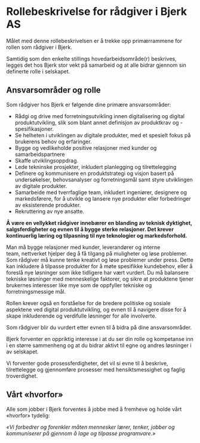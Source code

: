 # Rollebeskrivelse for rådgiver i Bjerk AS

Målet med denne rollebeskrivelsen er å trekke opp primærrammene for rollen som
rådgiver i Bjerk.

Samtidig som den enkelte stillings hovedarbeidsområde(r) beskrives, legges det
hos Bjerk stor vekt på samarbeid og at alle bidrar gjennom sin definerte rolle i
selskapet.

## Ansvarsområder og rolle

Som rådgiver hos Bjerk er følgende dine primære ansvarsområder:

- Rådgi og drive med forretningsutvikling innen digitalisering og digital
  produktutvikling, slik som blant annet definisjon av produktkrav og -spesifikasjoner.
- Se helheten i utviklingen av digitale produkter, med et spesielt fokus på
  brukerens behov og erfaringer. 
- Bygge og vedlikeholde positive relasjoner med kunder og samarbeidspartnere
- Skaffe utviklingsoppdrag.
- Lede tekninske prosjekter, inkludert planlegging og tilrettelegging
- Definere og kommunisere en produktstrategi og visjon basert på undersøkelser,
  behovsanalyser og forretningsmål samt styre utviklingen av digitale produkter.
- Samarbeide med tverrfaglige team, inkludert ingeniører, designere og markedsførere,
  for å utvikle og lansere nye produkter eller forbedringer av eksisterende produkter.
- Rekruttering av nye ansatte.

**Å være en vellykket rådgiver innebærer en blanding av teknisk dyktighet,
salgsferdigheter og evnen til å bygge sterke relasjoner. Det krever kontinuerlig
læring og tilpasning til nye teknologier og markedsforhold.**

Man må bygge relasjoner med kunder, leverandører og interne team, nettverket
hjelper deg å få tilgang på muligheter og løse problemer. Som rådgiver må kunne
tenke kreativt og løse problemer under press. Dette kan inkludere å tilpasse
produkter for å møte spesifikke kundebehov, eller å foreslå nye løsninger som
ikke tidligere har vært vurdert. Du må balansere tekniske løsninger med menneskelige
faktorer, og sikre at produktene tjener brukernes interesser like mye som de oppfyller
tekniske og forretningsmessige mål.

Rollen krever også en forståelse for de bredere politiske og sosiale aspektene ved
digital produktutvikling, og evnen til å navigere disse for å skape inkluderende
og verdifulle løsninger for alle involverte.

Som rådgiver blir du vurdert etter evnen til å bidra på dine ansvarsområder.

Bjerk forventer en oppriktig interesse i at du ser din rolle og kompetanse inn i
en større sammenheng og at du bidrar aktivt til egne og andres løsninger i av
selskapet.

Vi forventer gode prosessferdigheter, det vil si evne til å beskrive,
tilrettelegge og gjennomføre prosesser med hensiktsmessighet og faglig
troverdighet.

## Vårt «hvorfor»

Alle som jobber i Bjerk forventes å jobbe med å fremheve og holde vårt «hvorfor»
tydelig:

_«Vi forbedrer og forenkler måten mennesker lærer, tenker, jobber og
kommuniserer på gjennom å lage og tilpasse programvare.»_
